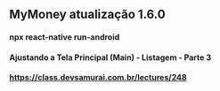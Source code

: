## MyMoney atualização 1.6.0

#### npx react-native run-android

#### Ajustando a Tela Principal (Main) - Listagem - Parte 3

#### https://class.devsamurai.com.br/lectures/248